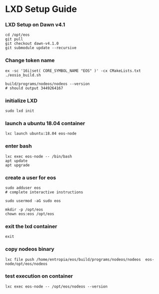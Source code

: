 # LXD Setup Guide

### LXD Setup on Dawn v4.1

```console
cd /opt/eos
git pull
git checkout dawn-v4.1.0
git submodule update --recursive
```

### Change token name

```console
ex -sc '16i|set( CORE_SYMBOL_NAME "EOS" )' -cx CMakeLists.txt
./eosio_build.sh

build/programs/nodeos/nodeos --version
# should output 3449264167
```

### initialize LXD
```conole
sudo lxd init
```

### launch a ubuntu 18.04 container
```console
lxc launch ubuntu:18.04 eos-node
```

### enter bash
```console
lxc exec eos-node -- /bin/bash
apt update
apt upgrade
```

### create a user for eos
```console
sudo adduser eos
# complete interactive instructions

sudo usermod -aG sudo eos

mkdir -p /opt/eos
chown eos:eos /opt/eos
```

### exit the lxd container
```console
exit
```

### copy nodeos binary
```console
lxc file push /home/entropia/eos/build/programs/nodeos/nodeos  eos-node/opt/eos/nodeos
```
### test execution on container
```console
lxc exec eos-node -- /opt/eos/nodeos --version
```
